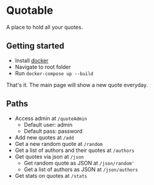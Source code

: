 # Quotable
A place to hold all your quotes.

## Getting started

 - Install [docker](https://www.docker.com/)
 - Navigate to root folder
 - Run `docker-compose up --build`

That's it. The main page will show a new quote everyday.


 ## Paths
 - Access admin at `/quoteAdmin`
   - Default user: admin
   - Default pass: password
- Add new quotes at `/add`
- Get a new random quote at `/random`
- Get a list of authors and their quotes at `/authors`
- Get quotes via json at `/json`
    - Get random quote as JSON at `/json/random'`
    - Get a list of authors as JSON at `/json/authors`
- Get stats on quotes at `/stats`



